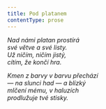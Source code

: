 ```yaml
---
title: Pod platanem
contentType: prose
---
```


<section>

_Nad námi platan prostírá  
své větve a své listy.  
Už ničím, ničím jistý,  
cítím, že končí hra._

</section>

<section>

_Kmen z barvy v barvu přechází  
— na slunci had — a blízký  
mlčení mému, v haluzích  
prodlužuje tvé stisky._

</section>
